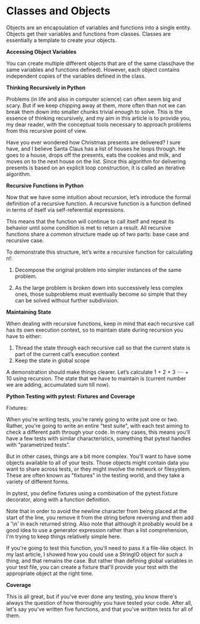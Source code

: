 # Classes and Objects

Objects are an encapsulation of variables and functions into a single entity. Objects get their variables and functions from classes. Classes are essentially a template to create your objects.

**Accessing Object Variables**

You can create multiple different objects that are of the same class(have the same variables and functions defined). However, each object contains independent copies of the variables defined in the class.

**Thinking Recursively in Python**

Problems (in life and also in computer science) can often seem big and scary. But if we keep chipping away at them, more often than not we can break them down into smaller chunks trivial enough to solve. This is the essence of thinking recursively, and my aim in this article is to provide you, my dear reader, with the conceptual tools necessary to approach problems from this recursive point of view.

Have you ever wondered how Christmas presents are delivered? I sure have, and I believe Santa Claus has a list of houses he loops through. He goes to a house, drops off the presents, eats the cookies and milk, and moves on to the next house on the list. Since this algorithm for delivering presents is based on an explicit loop construction, it is called an iterative algorithm.

**Recursive Functions in Python**

Now that we have some intuition about recursion, let’s introduce the formal definition of a recursive function. A recursive function is a function defined in terms of itself via self-referential expressions.

This means that the function will continue to call itself and repeat its behavior until some condition is met to return a result. All recursive functions share a common structure made up of two parts: base case and recursive case.

To demonstrate this structure, let’s write a recursive function for calculating n!:

1. Decompose the original problem into simpler instances of the same problem.

2. As the large problem is broken down into successively less complex ones, those subproblems must eventually become so simple that they can be solved without further subdivision.

**Maintaining State**

When dealing with recursive functions, keep in mind that each recursive call has its own execution context, so to maintain state during recursion you have to either:

1. Thread the state through each recursive call so that the current state is part of the current call’s execution context
2. Keep the state in global scope

A demonstration should make things clearer. Let’s calculate 1 + 2 + 3 ⋅⋅⋅⋅ + 10 using recursion. The state that we have to maintain is (current number we are adding, accumulated sum till now).

**Python Testing with pytest: Fixtures and Coverage**

Fixtures:

When you're writing tests, you're rarely going to write just one or two. Rather, you're going to write an entire "test suite", with each test aiming to check a different path through your code. In many cases, this means you'll have a few tests with similar characteristics, something that pytest handles with "parametrized tests".

But in other cases, things are a bit more complex. You'll want to have some objects available to all of your tests. Those objects might contain data you want to share across tests, or they might involve the network or filesystem. These are often known as "fixtures" in the testing world, and they take a variety of different forms.

In pytest, you define fixtures using a combination of the pytest.fixture decorator, along with a function definition.

Note that in order to avoid the newline character from being placed at the start of the line, you remove it from the string before reversing and then add a '\n' in each returned string. Also note that although it probably would be a good idea to use a generator expression rather than a list comprehension, I'm trying to keep things relatively simple here.

If you're going to test this function, you'll need to pass it a file-like object. In my last article, I showed how you could use a StringIO object for such a thing, and that remains the case. But rather than defining global variables in your test file, you can create a fixture that'll provide your test with the appropriate object at the right time.

**Coverage**

This is all great, but if you've ever done any testing, you know there's always the question of how thoroughly you have tested your code. After all, let's say you've written five functions, and that you've written tests for all of them.
